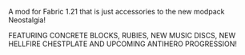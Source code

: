 A mod for Fabric 1.21 that is just accessories to the new modpack Neostalgia!

FEATURING CONCRETE BLOCKS, RUBIES, NEW MUSIC DISCS, NEW HELLFIRE CHESTPLATE AND UPCOMING ANTIHERO PROGRESSION!
